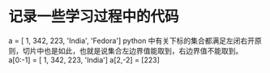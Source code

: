 # 记录一些学习过程中的代码

a = [ 1, 342, 223, 'India', 'Fedora']
python  中有关下标的集合都满足左闭右开原则，切片中也是如此，也就是说集合左边界值能取到，右边界值不能取到。
a[0:-1] = [ 1, 342, 223, 'India']
a[2,-2] = [223]

